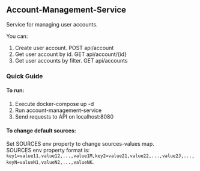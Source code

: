 ## Account-Management-Service

Service for managing user accounts.

You can:

1. Create user account. POST api/account
2. Get user account by id. GET api/account/{id}
3. Get user accounts by filter. GET api/accounts

### Quick Guide

#### To run:

1. Execute docker-compose up -d
2. Run account-management-service
3. Send requests to API on localhost:8080

#### To change default sources:

Set SOURCES env property to change sources-values map.<br>
SOURCES env property format is:
`key1=value11,value12,...,value1M,key2=value21,value22,...,value2J,...,keyN=valueN1,valueN2,...,valueNK`.